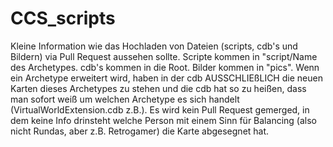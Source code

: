 # CCS_scripts

Kleine Information wie das Hochladen von Dateien (scripts, cdb's und Bildern) via Pull Request aussehen sollte.
Scripte kommen in "script/Name des Archetypes.
cdb's kommen in die Root.
Bilder kommen in "pics".
Wenn ein Archetype erweitert wird, haben in der cdb AUSSCHLIEßLICH die neuen Karten dieses Archetypes zu stehen und die cdb hat so zu heißen, dass man sofort weiß um welchen 
Archetype es sich handelt (VirtualWorldExtension.cdb z.B.).
Es wird kein Pull Request gemerged, in dem keine Info drinsteht welche Person mit einem Sinn für Balancing (also nicht Rundas, aber z.B. Retrogamer) die Karte abgesegnet hat.
